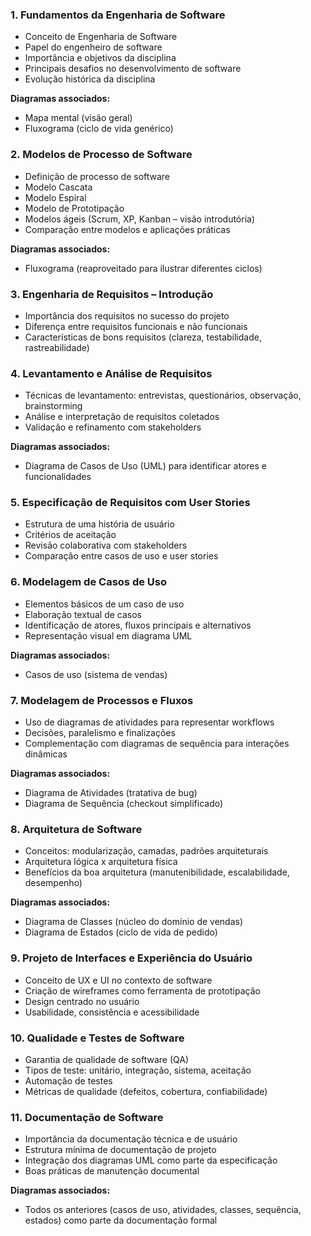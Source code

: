 ### 1. Fundamentos da Engenharia de Software

* Conceito de Engenharia de Software
* Papel do engenheiro de software
* Importância e objetivos da disciplina
* Principais desafios no desenvolvimento de software
* Evolução histórica da disciplina

**Diagramas associados:**

* Mapa mental (visão geral)
* Fluxograma (ciclo de vida genérico)


### 2. Modelos de Processo de Software

* Definição de processo de software
* Modelo Cascata
* Modelo Espiral
* Modelo de Prototipação
* Modelos ágeis (Scrum, XP, Kanban – visão introdutória)
* Comparação entre modelos e aplicações práticas

**Diagramas associados:**

* Fluxograma (reaproveitado para ilustrar diferentes ciclos)


### 3. Engenharia de Requisitos – Introdução

* Importância dos requisitos no sucesso do projeto
* Diferença entre requisitos funcionais e não funcionais
* Características de bons requisitos (clareza, testabilidade, rastreabilidade)


### 4. Levantamento e Análise de Requisitos

* Técnicas de levantamento: entrevistas, questionários, observação, brainstorming
* Análise e interpretação de requisitos coletados
* Validação e refinamento com stakeholders

**Diagramas associados:**

* Diagrama de Casos de Uso (UML) para identificar atores e funcionalidades


### 5. Especificação de Requisitos com User Stories

* Estrutura de uma história de usuário
* Critérios de aceitação
* Revisão colaborativa com stakeholders
* Comparação entre casos de uso e user stories


### 6. Modelagem de Casos de Uso

* Elementos básicos de um caso de uso
* Elaboração textual de casos
* Identificação de atores, fluxos principais e alternativos
* Representação visual em diagrama UML

**Diagramas associados:**

* Casos de uso (sistema de vendas)


### 7. Modelagem de Processos e Fluxos

* Uso de diagramas de atividades para representar workflows
* Decisões, paralelismo e finalizações
* Complementação com diagramas de sequência para interações dinâmicas

**Diagramas associados:**

* Diagrama de Atividades (tratativa de bug)
* Diagrama de Sequência (checkout simplificado)


### 8. Arquitetura de Software

* Conceitos: modularização, camadas, padrões arquiteturais
* Arquitetura lógica x arquitetura física
* Benefícios da boa arquitetura (manutenibilidade, escalabilidade, desempenho)

**Diagramas associados:**

* Diagrama de Classes (núcleo do domínio de vendas)
* Diagrama de Estados (ciclo de vida de pedido)


### 9. Projeto de Interfaces e Experiência do Usuário

* Conceito de UX e UI no contexto de software
* Criação de wireframes como ferramenta de prototipação
* Design centrado no usuário
* Usabilidade, consistência e acessibilidade


### 10. Qualidade e Testes de Software

* Garantia de qualidade de software (QA)
* Tipos de teste: unitário, integração, sistema, aceitação
* Automação de testes
* Métricas de qualidade (defeitos, cobertura, confiabilidade)


### 11. Documentação de Software

* Importância da documentação técnica e de usuário
* Estrutura mínima de documentação de projeto
* Integração dos diagramas UML como parte da especificação
* Boas práticas de manutenção documental

**Diagramas associados:**

* Todos os anteriores (casos de uso, atividades, classes, sequência, estados) como parte da documentação formal
